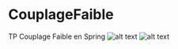 # CouplageFaible
TP Couplage Faible en Spring
![alt text](https://github.com/[IsHafid]/[CouplageFaible]/Imgs/DaoCapteur.png?raw=true)
![alt text](https://github.com/[IsHafid]/[CouplageFaible]/Imgs/DaoDonnee.png?raw=true)
